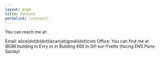 ```yaml
---
layout: page
title: Contact
permalink: /contact/
---
```

You can reach me at:

Email: alice(dot)b(dot)lacan(at)gmail(dot)com
Office: You can find me at IBGBI building in Evry or in Building 660 in Gif-sur-Yvette (facing ENS Paris-Saclay)